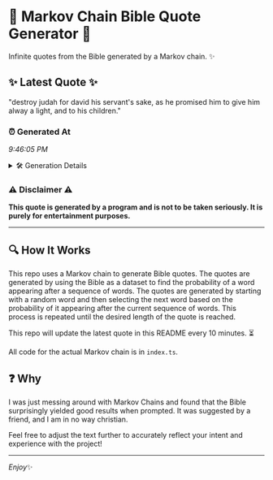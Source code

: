 # 📖 Markov Chain Bible Quote Generator 📖

Infinite quotes from the Bible generated by a Markov chain. ✨

## ✨ Latest Quote ✨
"destroy judah for david his servant's sake, as he promised him to give him alway a light, and to his children."

### ⏰ Generated At
*9:46:05 PM*

<details>
    <summary>🛠️ Generation Details</summary>
    <p>
        <strong>🌱 Seed:</strong> destroy<br>
        <strong>🔄 Iterations:</strong> 20<br>
        <strong>📜 Context History:</strong><br>[ destroy ]: judah<br>[ destroy, judah ]: for<br>[ destroy, judah, for ]: david<br>[ destroy, judah, for, david ]: his<br>[ destroy, judah, for, david, his ]: servant's<br>[ destroy, judah, for, david, his, servant's ]: sake,<br>[ judah, for, david, his, servant's, sake, ]: as<br>[ for, david, his, servant's, sake,, as ]: he<br>[ david, his, servant's, sake,, as, he ]: promised<br>[ his, servant's, sake,, as, he, promised ]: him<br>[ servant's, sake,, as, he, promised, him ]: to<br>[ sake,, as, he, promised, him, to ]: give<br>[ as, he, promised, him, to, give ]: him<br>[ he, promised, him, to, give, him ]: alway<br>[ promised, him, to, give, him, alway ]: a<br>[ him, to, give, him, alway, a ]: light,<br>[ to, give, him, alway, a, light, ]: and<br>[ give, him, alway, a, light,, and ]: to<br>[ him, alway, a, light,, and, to ]: his<br>[ alway, a, light,, and, to, his ]: children.<br>
    </p>
</details>

### ⚠️ Disclaimer ⚠️
**This quote is generated by a program and is not to be taken seriously. It is purely for entertainment purposes.**

---

## 🔍 How It Works

This repo uses a Markov chain to generate Bible quotes. The quotes are generated by using the Bible as a dataset to find the probability of a word appearing after a sequence of words. The quotes are generated by starting with a random word and then selecting the next word based on the probability of it appearing after the current sequence of words. This process is repeated until the desired length of the quote is reached.

This repo will update the latest quote in this README every 10 minutes. ⏳

All code for the actual Markov chain is in `index.ts`.

## ❓ Why

I was just messing around with Markov Chains and found that the Bible surprisingly yielded good results when prompted. 
It was suggested by a friend, and I am in no way christian.

Feel free to adjust the text further to accurately reflect your intent and experience with the project!

---

*Enjoy*✨
